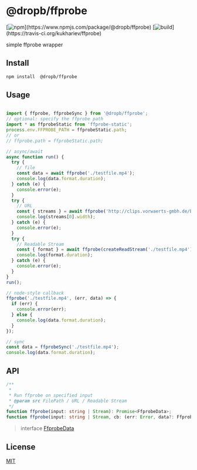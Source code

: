 # @dropb/ffprobe

[![npm](https://img.shields.io/npm/v/@dropb/ffprobe.svg?)](https://www.npmjs.com/package/@dropb/ffprobe)
[![build](https://img.shields.io/travis/kukhariev/ffprobe.svg?)](https://travis-ci.org/kukhariev/ffprobe)

simple ffprobe wrapper

## Install

```sh
npm install  @dropb/ffprobe
```

## Usage

```js

import { ffprobe, ffprobeSync } from '@dropb/ffprobe';
// optional: specify the ffprobe path
import * as ffprobeStatic from 'ffprobe-static';
process.env.FFPROBE_PATH = ffprobeStatic.path;
// or
// ffprobe.path = ffprobeStatic.path;

// async/await
async function run() {
  try {
    // file
    const data = await ffprobe('./testfile.mp4');
    console.log(data.format.duration);
  } catch (e) {
    console.error(e);
  }
  try {
    // URL
    const { streams } = await ffprobe('http://clips.vorwaerts-gmbh.de/big_buck_bunny.mp4');
    console.log(streams[0].width);
  } catch (e) {
    console.error(e);
  }
  try {
    // Readable Stream
    const { format } = await ffprobe(createReadStream('./testfile.mp4'));
    console.log(format.duration);
  } catch (e) {
    console.error(e);
  }
}
run();

// node-style callback
ffprobe('./testfile.mp4', (err, data) => {
  if (err) {
    console.error(err);
  } else {
    console.log(data.format.duration);
  }
});

// sync
const data = ffprobeSync('./testfile.mp4');
console.log(data.format.duration);
```

## API

```ts
/**
 *
 * Run ffprobe on specified input
 * @param src FilePath / URL / Readable Stream
 */
function ffprobe(input: string | Stream): Promise<FfprobeData>;
function ffprobe(input: string | Stream, cb: (err: Error, data?: FfprobeData) => void): void;
```

> interface
> [FfprobeData](src/interfaces.ts)

## License

[MIT](LICENSE)
